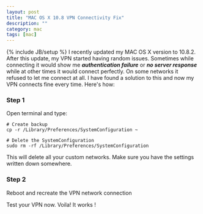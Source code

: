 ```yaml
---
layout: post
title: "MAC OS X 10.8 VPN Connectivity Fix"
description: ""
category: mac
tags: [mac]
---
```

{% include JB/setup %}
I recently updated my MAC OS X version to 10.8.2. After this update, my VPN started having random issues. Sometimes while connecting it would show me **_authentication failure_** or **_no server response_**  while at other times it would connect perfectly. On some networks it refused to let me connect at all. I have found a solution to this and now my VPN connects fine every time. Here's how:

### Step 1

Open terminal and type:

    # Create backup
    cp -r /Library/Preferences/SystemConfiguration ~ 

    # Delete the SystemConfiguration
    sudo rm -rf /Library/Preferences/SystemConfiguration

This will delete all your custom networks. Make sure you have the settings written down somewhere.

### Step 2

Reboot and recreate the VPN network connection

Test your VPN now. Voila! It works !
